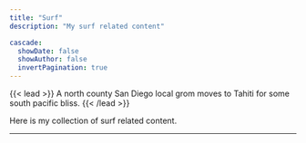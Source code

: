 ```yaml
---
title: "Surf"
description: "My surf related content"

cascade:
  showDate: false
  showAuthor: false
  invertPagination: true
---
```


{{< lead >}}
A north county San Diego local grom moves to Tahiti for some south pacific bliss.
{{< /lead >}}

Here is my collection of surf related content.

---